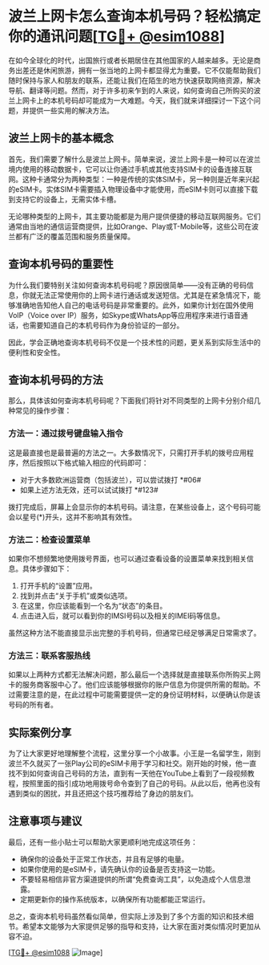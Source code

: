 # 波兰上网卡怎么查询本机号码？轻松搞定你的通讯问题[[TG💪+ @esim1088](https://t.me/s/esim1088)]

在如今全球化的时代，出国旅行或者长期居住在其他国家的人越来越多。无论是商务出差还是休闲旅游，拥有一张当地的上网卡都显得尤为重要。它不仅能帮助我们随时保持与家人和朋友的联系，还能让我们在陌生的地方快速获取网络资源，解决导航、翻译等问题。然而，对于许多初来乍到的人来说，如何查询自己所购买的波兰上网卡上的本机号码却可能成为一大难题。今天，我们就来详细探讨一下这个问题，并提供一些实用的解决方法。

## 波兰上网卡的基本概念

首先，我们需要了解什么是波兰上网卡。简单来说，波兰上网卡是一种可以在波兰境内使用的移动数据卡，它可以让你通过手机或其他支持SIM卡的设备连接互联网。这种卡通常分为两种类型：一种是传统的实体SIM卡，另一种则是近年来兴起的eSIM卡。实体SIM卡需要插入物理设备中才能使用，而eSIM卡则可以直接下载到支持它的设备上，无需实体卡槽。

无论哪种类型的上网卡，其主要功能都是为用户提供便捷的移动互联网服务。它们通常由当地的通信运营商提供，比如Orange、Play或T-Mobile等，这些公司在波兰都有广泛的覆盖范围和服务质量保障。

## 查询本机号码的重要性

为什么我们要特别关注如何查询本机号码呢？原因很简单——没有正确的号码信息，你就无法正常使用你的上网卡进行通话或发送短信。尤其是在紧急情况下，能够准确地告知他人自己的电话号码是非常重要的。此外，如果你计划在国外使用VoIP（Voice over IP）服务，如Skype或WhatsApp等应用程序来进行语音通话，也需要知道自己的本机号码作为身份验证的一部分。

因此，学会正确地查询本机号码不仅是一个技术性的问题，更关系到实际生活中的便利性和安全性。

## 查询本机号码的方法

那么，具体该如何查询本机号码呢？下面我们将针对不同类型的上网卡分别介绍几种常见的操作步骤：

### 方法一：通过拨号键盘输入指令

这是最直接也是最普遍的方法之一。大多数情况下，只需打开手机的拨号应用程序，然后按照以下格式输入相应的代码即可：

- 对于大多数欧洲运营商（包括波兰），可以尝试拨打 *#06#
- 如果上述方法无效，还可以试试拨打 *#123#

拨打完成后，屏幕上会显示你的本机号码。请注意，在某些设备上，这个号码可能会以星号(*)开头，这并不影响其有效性。

### 方法二：检查设置菜单

如果你不想频繁地使用拨号界面，也可以通过查看设备的设置菜单来找到相关信息。具体步骤如下：

1. 打开手机的“设置”应用。
2. 找到并点击“关于手机”或类似选项。
3. 在这里，你应该能看到一个名为“状态”的条目。
4. 点击进入后，就可以看到你的IMSI号码以及相关的IMEI码等信息。

虽然这种方法不能直接显示出完整的手机号码，但通常已经足够满足日常需求了。

### 方法三：联系客服热线

如果以上两种方式都无法解决问题，那么最后一个选择就是直接联系你所购买上网卡的服务商客服中心了。他们应该能够根据你的账户信息为你提供所需的帮助。不过需要注意的是，在此过程中可能需要提供一定的身份证明材料，以便确认你是该号码的所有者。

## 实际案例分享

为了让大家更好地理解整个流程，这里分享一个小故事。小王是一名留学生，刚到波兰不久就买了一张Play公司的eSIM卡用于学习和社交。刚开始的时候，他一直找不到如何查询自己号码的方法，直到有一天他在YouTube上看到了一段视频教程，按照里面的指引成功地用拨号命令查到了自己的号码。从此以后，他再也没有遇到类似的困扰，并且还把这个技巧推荐给了身边的朋友们。

## 注意事项与建议

最后，还有一些小贴士可以帮助大家更顺利地完成这项任务：

- 确保你的设备处于正常工作状态，并且有足够的电量。
- 如果你使用的是eSIM卡，请先确认你的设备是否支持这一功能。
- 不要轻易相信非官方渠道提供的所谓“免费查询工具”，以免造成个人信息泄露。
- 定期更新你的操作系统版本，以确保所有功能都能正常运行。

总之，查询本机号码虽然看似简单，但实际上涉及到了多个方面的知识和技术细节。希望本文能够为大家提供足够的指导和支持，让大家在面对类似情况时更加从容不迫。

[[TG💪+ @esim1088](https://t.me/s/esim1088) ![Image](https://i.postimg.cc/4NQfJmqS/Snipaste-2025-05-13-00-14-12.png)]